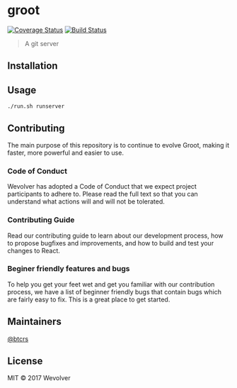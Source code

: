 # groot 

[![Coverage Status](https://coveralls.io/repos/github/btcrs/groot/badge.svg?branch=upload-testing)](https://coveralls.io/github/btcrs/groot?branch=master) [![Build Status](https://travis-ci.org/btcrs/groot.svg?branch=master)](https://travis-ci.org/btcrs/groot)


> A git server

## Installation


## Usage

```
./run.sh runserver
```
## Contributing

The main purpose of this repository is to continue to evolve Groot, making it faster, more powerful and easier to use.

### Code of Conduct

Wevolver has adopted a Code of Conduct that we expect project participants to adhere to. Please read the full text so that you can understand what actions will and will not be tolerated.

### Contributing Guide

Read our contributing guide to learn about our development process, how to propose bugfixes and improvements, and how to build and test your changes to React.


### Beginer friendly features and bugs

To help you get your feet wet and get you familiar with our contribution process, we have a list of beginner friendly bugs that contain bugs which are fairly easy to fix. This is a great place to get started.

## Maintainers

[@btcrs](https://github.com/btcrs)

## License

MIT © 2017 Wevolver
